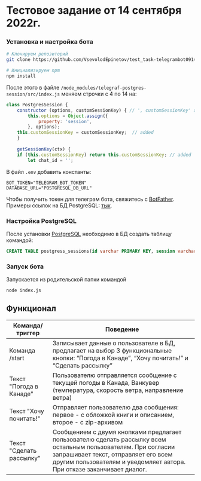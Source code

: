 # Тестовое задание от 14 сентября 2022г.
### Установка и настройка бота
```sh
# Клонируем репозиторий
git clone https://github.com/VsevolodEpinetov/test_task-telegrambot0914.git

# Инициализируем npm
npm install
```

После этого в файле `/node_modules/telegraf-postgres-session/src/index.js` меняем строчки с 4 по 14 на:
```js
class PostgresSession {
	constructor (options, customSessionKey) { // ', customSessionKey' added
		this.options = Object.assign({
			property: 'session',
		}, options);
    this.customSessionKey = customSessionKey;  // added
	}
	
	getSessionKey(ctx) {
    if (this.customSessionKey) return this.customSessionKey; // added
		let chat_id = '';
```

В файл `.env` добавить константы:
```
BOT_TOKEN="TELEGRAM_BOT_TOKEN"
DATABASE_URL="POSTGRESQL_DB_URL"
```
Чтобы получить токен для телеграм бота, свяжитесь с [BotFather](https://t.me/BotFather).
Примеры ссылок на БД PostgreSQL: [тык](https://stackoverflow.com/questions/3582552/what-is-the-format-for-the-postgresql-connection-string-url).
### Настройка PostgreSQL
После установки [PostgreSQL](https://www.postgresql.org/download/) необходимо в БД создать таблицу командой:
```sql
CREATE TABLE postgress_sessions(id varchar PRIMARY KEY, session varchar);
```

### Запуск бота
Запускается из родительской папки командой
```
node index.js
```

## Функционал

| Команда/триггер | Поведение |
| ------ | ------ |
| Команда /start | Записывает данные о пользователе в БД, предлагает на выбор 3 функциональные кнопки: “Погода в Канаде”, “Хочу почитать!” и “Сделать рассылку” |
| Текст "Погода в Канаде" | Пользователю отправляется сообщение с текущей погоды в Канада, Ванкувер (температура, скорость ветра, направление ветра) |
| Текст "Хочу почитать!" | Отправляет пользователю два сообщения: первое - с обложкой книги и описанием, второе - с zip-архивом |
| Текст "Сделать рассылку" | Сообщением с двумя кнопками предлагает пользователю сделать рассылку всем остальным пользователям. При согласии запрашивает текст, отправляет его всем другим пользователям и уведомляет автора. При отказе заканчивает диалог. |
